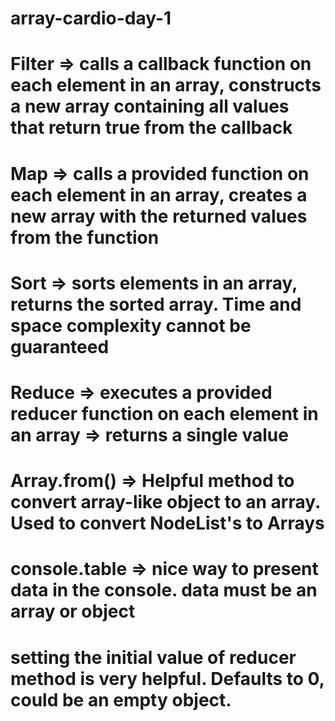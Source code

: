 # array-cardio-day-1
#
#
# Filter => calls a callback function on each element in an array, constructs a new array containing all values that return true from the callback
# Map =>  calls a provided function on each element in an array, creates a new array with the returned values from the function 
# Sort => sorts elements in an array, returns the sorted array. Time and space complexity cannot be guaranteed
# Reduce => executes a provided reducer function on each element in an array => returns a single value
#
# Array.from() => Helpful method to convert array-like object to an array. Used to convert NodeList's to Arrays
#
# console.table => nice way to present data in the console. data must be an array or object
#
# setting the initial value of reducer method is very helpful. Defaults to 0, could be an empty object. 
